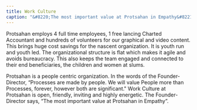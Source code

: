 ```yaml
---
title: Work Culture
caption: "&#8220;The most important value at Protsahan in Empathy&#8221;"
---
```

Protsahan employs 4 full time employees, 1 free lancing Charted Accountant and hundreds of
volunteers for our graphical and video content. This brings huge cost savings for the nascent
organization. It is youth run and youth led. The organizational structure is flat which makes it
agile and avoids bureaucracy. This also keeps the team engaged and connected to their end
beneficiaries, the children and women at slums.

Protsahan is a people centric organization. In the words of the Founder-Director, “Processes are
made by people. We will value People more than Processes, forever, however both are significant."
Work Culture at Protsahan is open, friendly, inviting and highly energetic. The Founder-Director
says, “The most important value at Protsahan in Empathy”.
